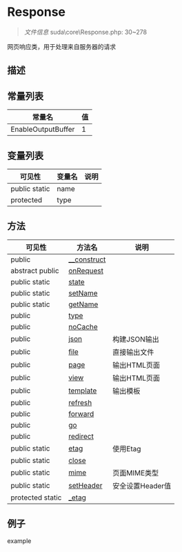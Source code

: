 #  Response 

> *文件信息* suda\core\Response.php: 30~278


网页响应类，用于处理来自服务器的请求


## 描述




## 常量列表
| 常量名  |  值|
|--------|----|
|EnableOutputBuffer | 1 | 


## 变量列表
| 可见性 |  变量名   | 说明 |
|--------|----|------|
| public  static  | name | | 
| protected    | type | | 

## 方法

| 可见性 | 方法名 | 说明 |
|--------|-------|------|
|  public  |[__construct](Response/__construct.md) |  |
|abstract  public  |[onRequest](Response/onRequest.md) |  |
|  public  static|[state](Response/state.md) |  |
|  public  static|[setName](Response/setName.md) |  |
|  public  static|[getName](Response/getName.md) |  |
|  public  |[type](Response/type.md) |  |
|  public  |[noCache](Response/noCache.md) |  |
|  public  |[json](Response/json.md) | 构建JSON输出 |
|  public  |[file](Response/file.md) | 直接输出文件 |
|  public  |[page](Response/page.md) | 输出HTML页面 |
|  public  |[view](Response/view.md) | 输出HTML页面 |
|  public  |[template](Response/template.md) | 输出模板 |
|  public  |[refresh](Response/refresh.md) |  |
|  public  |[forward](Response/forward.md) |  |
|  public  |[go](Response/go.md) |  |
|  public  |[redirect](Response/redirect.md) |  |
|  public  static|[etag](Response/etag.md) | 使用Etag |
|  public  static|[close](Response/close.md) |  |
|  public  static|[mime](Response/mime.md) | 页面MIME类型 |
|  public  static|[setHeader](Response/setHeader.md) | 安全设置Header值 |
|  protected  static|[_etag](Response/_etag.md) |  |
 

## 例子

example